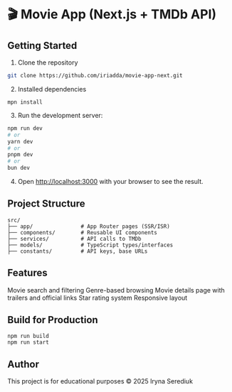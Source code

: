 # 🎬 Movie App (Next.js + TMDb API)

## Getting Started
1. Clone the repository

```bash
git clone https://github.com/iriadda/movie-app-next.git
````

2. Installed dependencies
```
mpn install
```
3. Run the development server:

```bash
npm run dev
# or
yarn dev
# or
pnpm dev
# or
bun dev
```

4. Open [http://localhost:3000](http://localhost:3000) with your browser to see the result.


## Project Structure
```
src/
├── app/               # App Router pages (SSR/ISR)
├── components/        # Reusable UI components
├── services/          # API calls to TMDb
├── models/            # TypeScript types/interfaces
├── constants/         # API keys, base URLs
```

## Features

Movie search and filtering
Genre-based browsing
Movie details page with trailers and official links
Star rating system
Responsive layout

## Build for Production
```
npm run build
npm run start
```

## Author
This project is for educational purposes
© 2025 Iryna Serediuk